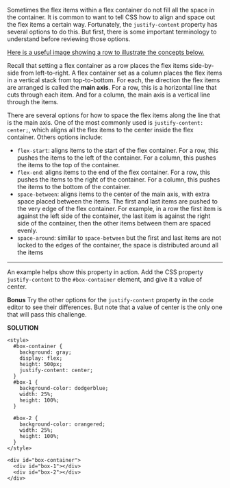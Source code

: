 Sometimes the flex items within a flex container do not fill all the space in the container. It is common to want to tell CSS how to align and space out the flex items a certain way. Fortunately, the `justify-content` property has several options to do this. But first, there is some important terminology to understand before reviewing those options.

[Here is a useful image showing a row to illustrate the concepts below.](https://www.w3.org/TR/css-flexbox-1/images/flex-direction-terms.svg)

Recall that setting a flex container as a row places the flex items side-by-side from left-to-right. A flex container set as a column places the flex items in a vertical stack from top-to-bottom. For each, the direction the flex items are arranged is called the **main axis**. For a row, this is a horizontal line that cuts through each item. And for a column, the main axis is a vertical line through the items.

There are several options for how to space the flex items along the line that is the main axis. One of the most commonly used is `justify-content: center;`, which aligns all the flex items to the center inside the flex container. Others options include:

* `flex-start`: aligns items to the start of the flex container. For a row, this pushes the items to the left of the container. For a column, this pushes the items to the top of the container.
* `flex-end`: aligns items to the end of the flex container. For a row, this pushes the items to the right of the container. For a column, this pushes the items to the bottom of the container.
* `space-between`: aligns items to the center of the main axis, with extra space placed between the items. The first and last items are pushed to the very edge of the flex container. For example, in a row the first item is against the left side of the container, the last item is against the right side of the container, then the other items between them are spaced evenly.
* `space-around`: similar to `space-between` but the first and last items are not locked to the edges of the container, the space is distributed around all the items

---

An example helps show this property in action. Add the CSS property `justify-content` to the `#box-container` element, and give it a value of center.

**Bonus**
Try the other options for the `justify-content` property in the code editor to see their differences. But note that a value of center is the only one that will pass this challenge.

**SOLUTION**

```
<style>
  #box-container {
    background: gray;
    display: flex;
    height: 500px;
    justify-content: center;
  }
  #box-1 {
    background-color: dodgerblue;
    width: 25%;
    height: 100%;
  }

  #box-2 {
    background-color: orangered;
    width: 25%;
    height: 100%;
  }
</style>

<div id="box-container">
  <div id="box-1"></div>
  <div id="box-2"></div>
</div>
```
